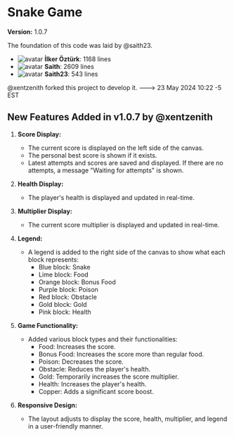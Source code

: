 # Snake Game

**Version:** 1.0.7

The foundation of this code was laid by @saith23.

<!-- CONTRIBUTORS:START -->
- ![avatar](https://avatars.githubusercontent.com/u/147162734?v=4) **İlker Öztürk**: 1168 lines
- ![avatar](https://avatars.githubusercontent.com/u/122172197?v=4) **Saith**: 2609 lines
- ![avatar](https://avatars.githubusercontent.com/u/122172197?v=4) **Saith23**: 543 lines
<!-- CONTRIBUTORS:END -->

@xentzenith forked this project to develop it. ---> 23 May 2024 10:22 -5 EST

## New Features Added in v1.0.7 by @xentzenith
1. **Score Display:** 
   - The current score is displayed on the left side of the canvas.
   - The personal best score is shown if it exists.
   - Latest attempts and scores are saved and displayed. If there are no attempts, a message "Waiting for attempts" is shown.

2. **Health Display:**
   - The player's health is displayed and updated in real-time.

3. **Multiplier Display:**
   - The current score multiplier is displayed and updated in real-time.

4. **Legend:**
   - A legend is added to the right side of the canvas to show what each block represents:
     - Blue block: Snake
     - Lime block: Food
     - Orange block: Bonus Food
     - Purple block: Poison
     - Red block: Obstacle
     - Gold block: Gold
     - Pink block: Health

5. **Game Functionality:**
   - Added various block types and their functionalities:
     - Food: Increases the score.
     - Bonus Food: Increases the score more than regular food.
     - Poison: Decreases the score.
     - Obstacle: Reduces the player's health.
     - Gold: Temporarily increases the score multiplier.
     - Health: Increases the player's health.
     - Copper: Adds a significant score boost.
     
6. **Responsive Design:** 
   - The layout adjusts to display the score, health, multiplier, and legend in a user-friendly manner.